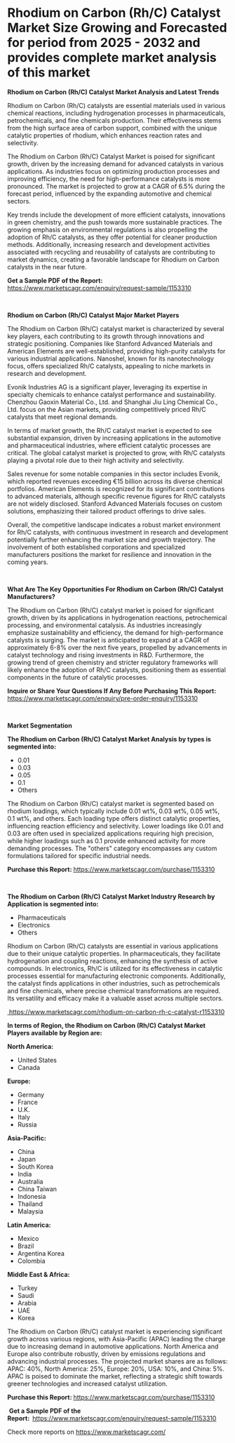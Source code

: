 <p><h1>Rhodium on Carbon (Rh/C) Catalyst Market Size Growing and Forecasted for period from 2025 - 2032 and provides complete market analysis of this market</h1></p><p><strong>Rhodium on Carbon (Rh/C) Catalyst Market Analysis and Latest Trends</strong></p>
<p><p>Rhodium on Carbon (Rh/C) catalysts are essential materials used in various chemical reactions, including hydrogenation processes in pharmaceuticals, petrochemicals, and fine chemicals production. Their effectiveness stems from the high surface area of carbon support, combined with the unique catalytic properties of rhodium, which enhances reaction rates and selectivity.</p><p>The Rhodium on Carbon (Rh/C) Catalyst Market is poised for significant growth, driven by the increasing demand for advanced catalysts in various applications. As industries focus on optimizing production processes and improving efficiency, the need for high-performance catalysts is more pronounced. The market is projected to grow at a CAGR of 6.5% during the forecast period, influenced by the expanding automotive and chemical sectors.</p><p>Key trends include the development of more efficient catalysts, innovations in green chemistry, and the push towards more sustainable practices. The growing emphasis on environmental regulations is also propelling the adoption of Rh/C catalysts, as they offer potential for cleaner production methods. Additionally, increasing research and development activities associated with recycling and reusability of catalysts are contributing to market dynamics, creating a favorable landscape for Rhodium on Carbon catalysts in the near future.</p></p>
<p><strong>Get a Sample PDF of the Report:&nbsp;</strong> <a href="https://www.marketscagr.com/enquiry/request-sample/1153310?utm_campaign=2008&utm_medium=2&utm_source=Github&utm_content=ia&utm_term=05022025&utm_id=rhodium-on-carbon-rhc-catalyst">https://www.marketscagr.com/enquiry/request-sample/1153310</a></p>
<p>&nbsp;</p>
<p><strong>Rhodium on Carbon (Rh/C) Catalyst Major Market Players</strong></p>
<p><p>The Rhodium on Carbon (Rh/C) catalyst market is characterized by several key players, each contributing to its growth through innovations and strategic positioning. Companies like Stanford Advanced Materials and American Elements are well-established, providing high-purity catalysts for various industrial applications. Nanoshel, known for its nanotechnology focus, offers specialized Rh/C catalysts, appealing to niche markets in research and development.</p><p>Evonik Industries AG is a significant player, leveraging its expertise in specialty chemicals to enhance catalyst performance and sustainability. Chenzhou Gaoxin Material Co., Ltd. and Shanghai Jiu Ling Chemical Co., Ltd. focus on the Asian markets, providing competitively priced Rh/C catalysts that meet regional demands.</p><p>In terms of market growth, the Rh/C catalyst market is expected to see substantial expansion, driven by increasing applications in the automotive and pharmaceutical industries, where efficient catalytic processes are critical. The global catalyst market is projected to grow, with Rh/C catalysts playing a pivotal role due to their high activity and selectivity.</p><p>Sales revenue for some notable companies in this sector includes Evonik, which reported revenues exceeding €15 billion across its diverse chemical portfolios. American Elements is recognized for its significant contributions to advanced materials, although specific revenue figures for Rh/C catalysts are not widely disclosed. Stanford Advanced Materials focuses on custom solutions, emphasizing their tailored product offerings to drive sales.</p><p>Overall, the competitive landscape indicates a robust market environment for Rh/C catalysts, with continuous investment in research and development potentially further enhancing the market size and growth trajectory. The involvement of both established corporations and specialized manufacturers positions the market for resilience and innovation in the coming years.</p></p>
<p>&nbsp;</p>
<p><strong>What Are The Key Opportunities For Rhodium on Carbon (Rh/C) Catalyst Manufacturers?</strong></p>
<p><p>The Rhodium on Carbon (Rh/C) catalyst market is poised for significant growth, driven by its applications in hydrogenation reactions, petrochemical processing, and environmental catalysis. As industries increasingly emphasize sustainability and efficiency, the demand for high-performance catalysts is surging. The market is anticipated to expand at a CAGR of approximately 6-8% over the next five years, propelled by advancements in catalyst technology and rising investments in R&D. Furthermore, the growing trend of green chemistry and stricter regulatory frameworks will likely enhance the adoption of Rh/C catalysts, positioning them as essential components in the future of catalytic processes.</p></p>
<p><strong>Inquire or Share Your Questions If Any Before Purchasing This Report:</strong> <a href="https://www.marketscagr.com/enquiry/pre-order-enquiry/1153310?utm_campaign=2008&utm_medium=2&utm_source=Github&utm_content=ia&utm_term=05022025&utm_id=rhodium-on-carbon-rhc-catalyst">https://www.marketscagr.com/enquiry/pre-order-enquiry/1153310</a></p>
<p>&nbsp;</p>
<p><strong>Market Segmentation</strong></p>
<p><strong>The Rhodium on Carbon (Rh/C) Catalyst Market Analysis by types is segmented into:</strong></p>
<p><ul><li>0.01</li><li>0.03</li><li>0.05</li><li>0.1</li><li>Others</li></ul></p>
<p><p>The Rhodium on Carbon (Rh/C) catalyst market is segmented based on rhodium loadings, which typically include 0.01 wt%, 0.03 wt%, 0.05 wt%, 0.1 wt%, and others. Each loading type offers distinct catalytic properties, influencing reaction efficiency and selectivity. Lower loadings like 0.01 and 0.03 are often used in specialized applications requiring high precision, while higher loadings such as 0.1 provide enhanced activity for more demanding processes. The "others" category encompasses any custom formulations tailored for specific industrial needs.</p></p>
<p><strong>Purchase this Report:&nbsp;</strong><a href="https://www.marketscagr.com/purchase/1153310?utm_campaign=2008&utm_medium=2&utm_source=Github&utm_content=ia&utm_term=05022025&utm_id=rhodium-on-carbon-rhc-catalyst">https://www.marketscagr.com/purchase/1153310</a></p>
<p>&nbsp;</p>
<p><strong>The Rhodium on Carbon (Rh/C) Catalyst Market Industry Research by Application is segmented into:</strong></p>
<p><ul><li>Pharmaceuticals</li><li>Electronics</li><li>Others</li></ul></p>
<p><p>Rhodium on Carbon (Rh/C) catalysts are essential in various applications due to their unique catalytic properties. In pharmaceuticals, they facilitate hydrogenation and coupling reactions, enhancing the synthesis of active compounds. In electronics, Rh/C is utilized for its effectiveness in catalytic processes essential for manufacturing electronic components. Additionally, the catalyst finds applications in other industries, such as petrochemicals and fine chemicals, where precise chemical transformations are required. Its versatility and efficacy make it a valuable asset across multiple sectors.</p></p>
<p><a href="https://www.marketscagr.com/rhodium-on-carbon-rh-c-catalyst-r1153310?utm_campaign=2008&utm_medium=2&utm_source=Github&utm_content=ia&utm_term=05022025&utm_id=rhodium-on-carbon-rhc-catalyst">&nbsp;https://www.marketscagr.com/rhodium-on-carbon-rh-c-catalyst-r1153310</a></p>
<p><strong>In terms of Region, the Rhodium on Carbon (Rh/C) Catalyst Market Players available by Region are:</strong></p>
<p>
    <p> <strong> North America: </strong>
        <ul>
            <li>United States</li>
            <li>Canada</li>
        </ul>
        </p> 
    <p> <strong> Europe: </strong>
        <ul>
            <li>Germany</li>
            <li>France</li>
            <li>U.K.</li>
            <li>Italy</li>
            <li>Russia</li>
        </ul>
        </p> 
    <p> <strong> Asia-Pacific: </strong>
        <ul>
            <li>China</li>
            <li>Japan</li>
            <li>South Korea</li>
            <li>India</li>
            <li>Australia</li>
            <li>China Taiwan</li>
            <li>Indonesia</li>
            <li>Thailand</li>
            <li>Malaysia</li>
        </ul>
        </p> 
    <p> <strong> Latin America: </strong>
        <ul>
            <li>Mexico</li>
            <li>Brazil</li>
            <li>Argentina Korea</li>
            <li>Colombia</li>
        </ul>
        </p> 
    <p> <strong> Middle East & Africa: </strong>
        <ul>
            <li>Turkey</li>
            <li>Saudi</li>
            <li>Arabia</li>
            <li>UAE</li>
            <li>Korea</li>
        </ul>
    </p>
    </p>
<p><p>The Rhodium on Carbon (Rh/C) catalyst market is experiencing significant growth across various regions, with Asia-Pacific (APAC) leading the charge due to increasing demand in automotive applications. North America and Europe also contribute robustly, driven by emissions regulations and advancing industrial processes. The projected market shares are as follows: APAC: 40%, North America: 25%, Europe: 20%, USA: 10%, and China: 5%. APAC is poised to dominate the market, reflecting a strategic shift towards greener technologies and increased catalyst utilization.</p></p>
<p><strong>Purchase this Report: </strong><a href="https://www.marketscagr.com/purchase/1153310?utm_campaign=2008&utm_medium=2&utm_source=Github&utm_content=ia&utm_term=05022025&utm_id=rhodium-on-carbon-rhc-catalyst">https://www.marketscagr.com/purchase/1153310</a></p>
<p>&nbsp;<strong>Get a Sample PDF of the Report:&nbsp;&nbsp;</strong><a href="https://www.marketscagr.com/enquiry/request-sample/1153310?utm_campaign=2008&utm_medium=2&utm_source=Github&utm_content=ia&utm_term=05022025&utm_id=rhodium-on-carbon-rhc-catalyst">https://www.marketscagr.com/enquiry/request-sample/1153310</a></p>
<p><strong></strong></p>
<p>Check more reports on <a href="https://www.marketscagr.com/?utm_campaign=2008&utm_medium=2&utm_source=Github&utm_content=ia&utm_term=05022025&utm_id=rhodium-on-carbon-rhc-catalyst">https://www.marketscagr.com/</a></p>